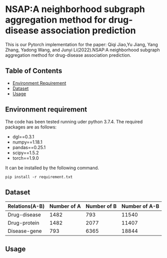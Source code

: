 # NSAP:A neighborhood subgraph aggregation method for drug-disease association prediction
This is our Pytorch implementation for the paper:
Qiqi Jiao,Yu Jiang, Yang Zhang, Yadong Wang, and Junyi Li(2022).NSAP:A neighborhood subgraph aggregation method for drug-disease association prediction.


## Table of Contents

- [Environment Requirement](#requirement)
- [Dataset](#dataset)
- [Usage](#usage)



## <span id='requirement'> Environment requirement </span>  

The code has been tested running uder python 3.7.4. The required packages are as follows:  
- dgl==0.3.1
- numpy==1.18.1
- pandas==0.25.1
- scipy==1.5.2
- torch==1.9.0

It can be installed by the following command.  

```
pip install -r requirement.txt
```

## <span id='dataset'> Dataset </span> 

| Relations(A-B) | Number of A | Number of B | Number of A-B |
|--|--|--|--|
| Drug-disease  |  1482 | 793  |  11540 |
|  Drug-protein |  1482 |  2077 | 11407  |
|  Disease-gene |   793|   6365|  18844 |  

## Usage

```
```

<!-- ## Usage

### Any optional sections

## Background

### Any optional sections

## Install

This module depends upon a knowledge of [Markdown]().

```
```

### Any optional sections



Note: The `license` badge image link at the top of this file should be updated with the correct `:user` and `:repo`.

### Any optional sections

## API

### Any optional sections

## More optional sections


### Any optional sections -->

